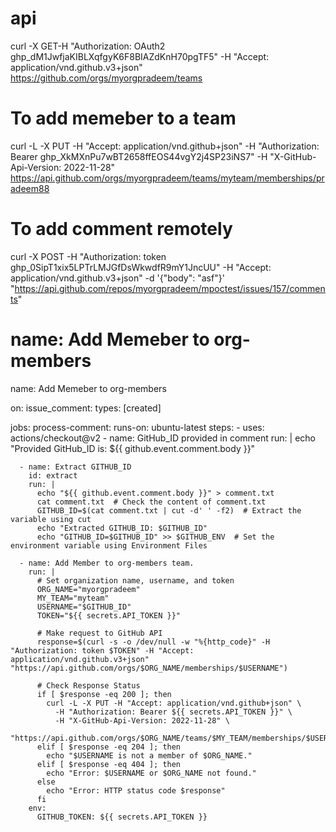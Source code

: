 # api
curl -X GET-H "Authorization: OAuth2 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" -H "Accept: application/vnd.github.v3+json" https://github.com/orgs/myorgpradeem/teams

# To add memeber to a team
curl -L -X PUT -H "Accept: application/vnd.github+json" -H "Authorization: Bearer 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" -H "X-GitHub-Api-Version: 2022-11-28" https://api.github.com/orgs/myorgpradeem/teams/myteam/memberships/pradeem88

# To add comment remotely
curl -X POST -H "Authorization: token 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" -H "Accept: application/vnd.github.v3+json" -d '{"body": "asf"}'   "https://api.github.com/repos/myorgpradeem/mpoctest/issues/157/comments"

# name: Add Memeber to org-members

name: Add Memeber to org-members

on:
  issue_comment:
    types: [created]

jobs:
  process-comment:
    runs-on: ubuntu-latest
    steps:
      - uses: actions/checkout@v2
      - name: GitHub_ID provided in comment 
        run: |
          echo "Provided GitHub_ID is: ${{ github.event.comment.body }}"

      - name: Extract GITHUB_ID
        id: extract
        run: |
          echo "${{ github.event.comment.body }}" > comment.txt
          cat comment.txt  # Check the content of comment.txt
          GITHUB_ID=$(cat comment.txt | cut -d' ' -f2)  # Extract the variable using cut
          echo "Extracted GITHUB_ID: $GITHUB_ID"
          echo "GITHUB_ID=$GITHUB_ID" >> $GITHUB_ENV  # Set the environment variable using Environment Files

      - name: Add Member to org-members team.
        run: |
          # Set organization name, username, and token
          ORG_NAME="myorgpradeem"
          MY_TEAM="myteam"
          USERNAME="$GITHUB_ID"
          TOKEN="${{ secrets.API_TOKEN }}"
          
          # Make request to GitHub API
          response=$(curl -s -o /dev/null -w "%{http_code}" -H "Authorization: token $TOKEN" -H "Accept: application/vnd.github.v3+json" "https://api.github.com/orgs/$ORG_NAME/memberships/$USERNAME")

          # Check Response Status
          if [ $response -eq 200 ]; then
            curl -L -X PUT -H "Accept: application/vnd.github+json" \
              -H "Authorization: Bearer ${{ secrets.API_TOKEN }}" \
              -H "X-GitHub-Api-Version: 2022-11-28" \
              "https://api.github.com/orgs/$ORG_NAME/teams/$MY_TEAM/memberships/$USERNAME"
          elif [ $response -eq 204 ]; then
            echo "$USERNAME is not a member of $ORG_NAME."
          elif [ $response -eq 404 ]; then
            echo "Error: $USERNAME or $ORG_NAME not found."
          else
            echo "Error: HTTP status code $response"
          fi
        env:
          GITHUB_TOKEN: ${{ secrets.API_TOKEN }}
